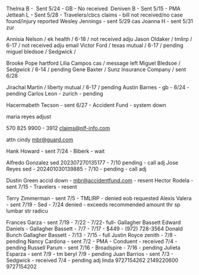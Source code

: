 
Thelma B -  Sent 5/24 - GB - No received 
Deniven B - Sent 5/15 - PMA
Jetteah L - Sent 5/28 - Travelers/cbcs claims - bill not received/no case found/injury reported
Wesley Jennings - sent 5/29 cas
Joanna H - sent 5/31 zur

Annisia Nelson / ek health / 6-18 / not received adju
Jason Oldaker / tmlirp / 6-17 / not received adju email
Victor Ford / texas mutual / 6-17 / pending
miguel bledsoe / Sedgwick /

Brooke Pope hartford
Lilia Campos cas / message left
Miguel Bledsoe / Sedgwick / 6-14 / pending
Gene Baxter / Sunz Insurance Company / sent 6/28

Jirachai Martin / liberty mutual / 6-17 / pending
Austin Barnes - gb - 6/24 - pending
Carlos Leon - zurich - pending


Hacermabeth Tecson - sent 6/27 - Accident Fund - system down




maria reyes
adjust

570 825 9900 - 3912
claims@nlf-info.com

attn cindy
mbr@guard.com






Hank Howard - sent 7/24 - Biberk - wait

Alfredo Gonzalez sed 202307270135177 - 7/10 pending - call adj
Jose Reyes sed - 202401030139885 - 7/10 - pending - call adj

Dustin Green accid down - mbr@accidentfund.com - resent
Hector Rodela - sent 7/15 - Travelers - resent

Terry Zimmerman - sent 7/5 - TMLIRP - denied eob requested
Alexis Valera - sent 7/19 - Sed - 7/24 denied - exceeds recommended amount
 thr sp lumbar str
 radicu

Frances Garza - sent 7/19 - 7/22 - 7/22- full-  Gallagher Bassett
Edward Daniels - Gallagher Bassett  - 7/7 - 7/17 - $449 - (972) 728-3564
Donald Bunch  Gallagher Bassett - 7/13 - 7/15 - full
Justin Royce zenith - 7/8 - pending
Nancy Cardona - sent 7/2 - PMA - Conduent - received 7/4 - pending
Russell Parum - sent 7/16 - Broadspire - 7/16 - pending
Julieta Esparza - sent 7/9 - tm beryl 7/9 - pending
Juan Barrios - sent 7/3 - Sedgwick - received 7/4 - pending adj linda 9727154262
2149220600
9727154202

<!-- Lettie Lopez / Sedgwick / full -->
<!-- Maria Reyes / biberk / 6-20 / full 7-11 -->
<!-- Jason Gentry - sent 7/2 - Sedgwick - received 7/2 - pending -->
<!-- Robinson Castillo - reconsideration / sedgwick / 6-17 / pending -->
<!-- Juan Monnarrez - sent 5/27 lm - 6/2 6/4 500 -->
<!-- Nemencio Garcia / Sedgwick / 6-13/ 850 / 6-20 -->
<!-- Farren Lewis - Sent 5/23 - Travelers - 5/22 - 6/1 - 800 -->
<!-- Pamela P - Sent 5/15 - Sedgwick - 5/19 - 5/21 - 800 -->
<!-- Leif D - Sent 5/13 - Creative Risk Fund -->
<!-- Gay G - Sent 5/9 - Sed 002401405612 - 5/10 - 5/15 - 650 -->
<!-- Timothy S - sent 5/27 sed - 5/29 - 6/4 - 1150 -->
<!-- Jennifer R - Sent 5/28 - Sedgwick - 5/29 - 6/3 - 850 -->
<!-- Lauren B - Sent 5/16 - Edwards Risk Management - 5/16 - 6/15 - 650 -->
<!-- Alice Wienke - Sent 5/6 - Metropolitan Area EMS Authority (877) 478-5031 Ext. 3414 can not report claims older than 25 days old tmlirp.org - 6/7 - 350 -->
<!-- Fernando Fuente / Liberty Mutual / 6-7 / 850  -->
<!-- Reginald A - 5/23 - LM - Judy Warner 7158706723/ supervisor 8003000110certified to give IR - 900 - 6/7 -->
